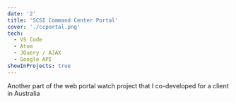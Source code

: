 ```yaml
---
date: '2'
title: 'SCSI Command Center Portal'
cover: './ccportal.png'
tech:
  - VS Code
  - Atom
  - JQuery / AJAX
  - Google API
showInProjects: true
---
```


Another part of the web portal watch project that I co-developed for a client in Australia
